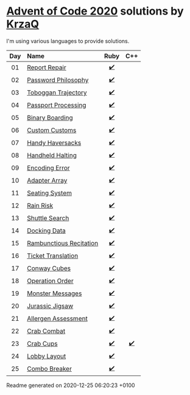 [Advent of Code 2020](https://adventofcode.com) solutions by [KrzaQ][kq]
========================

I'm using various languages to provide solutions.

| Day | Name | Ruby | C++ |
|:---:|:---|:---:|:---:|
| 01 | [Report Repair][day01] | [:heavy_check_mark:](solutions/day01/main.rb) |  |
| 02 | [Password Philosophy][day02] | [:heavy_check_mark:](solutions/day02/main.rb) |  |
| 03 | [Toboggan Trajectory][day03] | [:heavy_check_mark:](solutions/day03/main.rb) |  |
| 04 | [Passport Processing][day04] | [:heavy_check_mark:](solutions/day04/main.rb) |  |
| 05 | [Binary Boarding][day05] | [:heavy_check_mark:](solutions/day05/main.rb) |  |
| 06 | [Custom Customs][day06] | [:heavy_check_mark:](solutions/day06/main.rb) |  |
| 07 | [Handy Haversacks][day07] | [:heavy_check_mark:](solutions/day07/main.rb) |  |
| 08 | [Handheld Halting][day08] | [:heavy_check_mark:](solutions/day08/main.rb) |  |
| 09 | [Encoding Error][day09] | [:heavy_check_mark:](solutions/day09/main.rb) |  |
| 10 | [Adapter Array][day10] | [:heavy_check_mark:](solutions/day10/main.rb) |  |
| 11 | [Seating System][day11] | [:heavy_check_mark:](solutions/day11/main.rb) |  |
| 12 | [Rain Risk][day12] | [:heavy_check_mark:](solutions/day12/main.rb) |  |
| 13 | [Shuttle Search][day13] | [:heavy_check_mark:](solutions/day13/main.rb) |  |
| 14 | [Docking Data][day14] | [:heavy_check_mark:](solutions/day14/main.rb) |  |
| 15 | [Rambunctious Recitation][day15] | [:heavy_check_mark:](solutions/day15/main.rb) |  |
| 16 | [Ticket Translation][day16] | [:heavy_check_mark:](solutions/day16/main.rb) |  |
| 17 | [Conway Cubes][day17] | [:heavy_check_mark:](solutions/day17/main.rb) |  |
| 18 | [Operation Order][day18] | [:heavy_check_mark:](solutions/day18/main.rb) |  |
| 19 | [Monster Messages][day19] | [:heavy_check_mark:](solutions/day19/main.rb) |  |
| 20 | [Jurassic Jigsaw][day20] | [:heavy_check_mark:](solutions/day20/main.rb) |  |
| 21 | [Allergen Assessment][day21] | [:heavy_check_mark:](solutions/day21/main.rb) |  |
| 22 | [Crab Combat][day22] | [:heavy_check_mark:](solutions/day22/main.rb) |  |
| 23 | [Crab Cups][day23] | [:heavy_check_mark:](solutions/day23/main.rb) | [:heavy_check_mark:](solutions/day23/main.cpp) |
| 24 | [Lobby Layout][day24] | [:heavy_check_mark:](solutions/day24/main.rb) |  |
| 25 | [Combo Breaker][day25] | [:heavy_check_mark:](solutions/day25/main.rb) |  |

[day01]: https://adventofcode.com/2020/day/1
[day02]: https://adventofcode.com/2020/day/2
[day03]: https://adventofcode.com/2020/day/3
[day04]: https://adventofcode.com/2020/day/4
[day05]: https://adventofcode.com/2020/day/5
[day06]: https://adventofcode.com/2020/day/6
[day07]: https://adventofcode.com/2020/day/7
[day08]: https://adventofcode.com/2020/day/8
[day09]: https://adventofcode.com/2020/day/9
[day10]: https://adventofcode.com/2020/day/10
[day11]: https://adventofcode.com/2020/day/11
[day12]: https://adventofcode.com/2020/day/12
[day13]: https://adventofcode.com/2020/day/13
[day14]: https://adventofcode.com/2020/day/14
[day15]: https://adventofcode.com/2020/day/15
[day16]: https://adventofcode.com/2020/day/16
[day17]: https://adventofcode.com/2020/day/17
[day18]: https://adventofcode.com/2020/day/18
[day19]: https://adventofcode.com/2020/day/19
[day20]: https://adventofcode.com/2020/day/20
[day21]: https://adventofcode.com/2020/day/21
[day22]: https://adventofcode.com/2020/day/22
[day23]: https://adventofcode.com/2020/day/23
[day24]: https://adventofcode.com/2020/day/24
[day25]: https://adventofcode.com/2020/day/25

[kq]: https://dev.krzaq.cc

Readme generated on 2020-12-25 06:20:23 +0100
